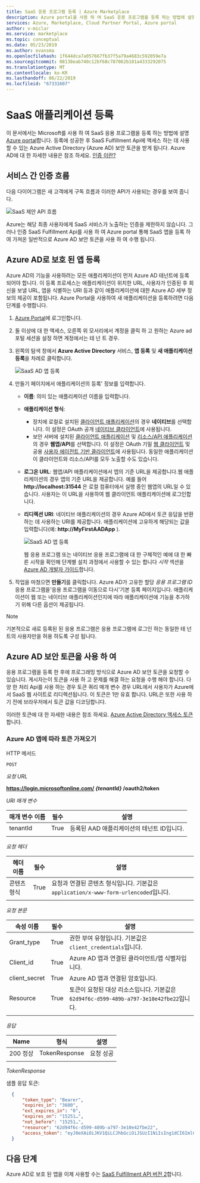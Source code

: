 ```yaml
---
title: SaaS 응용 프로그램 등록 | Azure Marketplace
description: Azure portal을 사용 하 여 SaaS 응용 프로그램을 등록 하는 방법에 설명 합니다.
services: Azure, Marketplace, Cloud Partner Portal, Azure portal
author: v-miclar
ms.service: marketplace
ms.topic: conceptual
ms.date: 05/23/2019
ms.author: evansma
ms.openlocfilehash: 1f644dca7a057667fb37f5a79a4683c592059e7a
ms.sourcegitcommit: 08138eab740c12bf68c787062b101a4333292075
ms.translationtype: MT
ms.contentlocale: ko-KR
ms.lasthandoff: 06/22/2019
ms.locfileid: "67331607"
---
```

# <a name="register-a-saas-application"></a>SaaS 애플리케이션 등록

이 문서에서는 Microsoft를 사용 하 여 SaaS 응용 프로그램을 등록 하는 방법에 설명 [Azure portal](https://portal.azure.com/)합니다.  등록에 성공한 후 SaaS Fulfillment Api에 액세스 하는 데 사용할 수 있는 Azure Active Directory (Azure AD) 보안 토큰을 받게 됩니다.  Azure AD에 대 한 자세한 내용은 참조 하세요. [인증 이란?](https://docs.microsoft.com/azure/active-directory/develop/authentication-scenarios)


## <a name="service-to-service-authentication-flow"></a>서비스 간 인증 흐름

다음 다이어그램은 새 고객에게 구독 흐름과 이러한 API가 사용되는 경우를 보여 줍니다.

![SaaS 제안 API 흐름](./media/saas-offer-publish-api-flow-v1.png)

Azure는 해당 최종 사용자에게 SaaS 서비스가 노출하는 인증을 제한하지 않습니다. 그러나 인증 SaaS Fulfillment Api를 사용 하 여 Azure portal 통해 SaaS 앱을 등록 하 여 가져온 일반적으로 Azure AD 보안 토큰을 사용 하 여 수행 됩니다. 


## <a name="register-an-azure-ad-secured-app"></a>Azure AD로 보호 된 앱 등록

Azure AD의 기능을 사용하려는 모든 애플리케이션이 먼저 Azure AD 테넌트에 등록되어야 합니다. 이 등록 프로세스는 애플리케이션이 위치한 URL, 사용자가 인증된 후 회신을 보낼 URL, 앱을 식별하는 URI 등과 같이 애플리케이션에 대한 Azure AD 세부 정보의 제공이 포함됩니다.  Azure Portal을 사용하여 새 애플리케이션을 등록하려면 다음 단계를 수행합니다.

1.  [Azure Portal](https://portal.azure.com/)에 로그인합니다.
2.  둘 이상에 대 한 액세스, 오른쪽 위 모서리에서 계정을 클릭 하 고 원하는 Azure ad 포털 세션을 설정 하면 계정에서는 테 넌 트 경우.
3.  왼쪽의 탐색 창에서 **Azure Active Directory** 서비스, **앱 등록** 및 **새 애플리케이션 등록**을 차례로 클릭합니다.

    ![SaaS AD 앱 등록](./media/saas-offer-app-registration-v1.png)

4.  만들기 페이지에서 애플리케이션의 등록\' 정보를 입력합니다.
    -   **이름**: 의미 있는 애플리케이션 이름을 입력합니다.
    -   **애플리케이션 형식**: 
        - 장치에 로컬로 설치된 [클라이언트 애플리케이션](https://docs.microsoft.com/azure/active-directory/develop/active-directory-dev-glossary#client-application)의 경우 **네이티브**를 선택합니다. 이 설정은 OAuth 공개 [네이티브 클라이언트](https://docs.microsoft.com/azure/active-directory/develop/active-directory-dev-glossary#native-client)에 사용됩니다.
        - 보안 서버에 설치된 [클라이언트 애플리케이션](https://docs.microsoft.com/azure/active-directory/develop/active-directory-dev-glossary#client-application) 및 [리소스/API 애플리케이션](https://docs.microsoft.com/azure/active-directory/develop/active-directory-dev-glossary#resource-server)의 경우 **웹앱/API**를 선택합니다. 이 설정은 OAuth 기밀 [웹 클라이언트](https://docs.microsoft.com/azure/active-directory/develop/active-directory-dev-glossary#web-client) 및 공용 [사용자 에이전트 기반 클라이언트](https://docs.microsoft.com/azure/active-directory/develop/active-directory-dev-glossary#user-agent-based-client)에 사용됩니다.
        동일한 애플리케이션이 클라이언트와 리소스/API를 모두 노출할 수도 있습니다.
    -   **로그온 URL**: 웹앱/API 애플리케이션에서 앱의 기준 URL을 제공합니다.웹 애플리케이션의 경우 앱의 기준 URL을 제공합니다. 예를 들어 **http://localhost:31544** 은 로컬 컴퓨터에서 실행 중인 웹앱의 URL일 수 있습니다. 사용자는 이 URL을 사용하여 웹 클라이언트 애플리케이션에 로그인합니다.
    -   **리디렉션 URI**: 네이티브 애플리케이션의 경우 Azure AD에서 토큰 응답을 반환하는 데 사용하는 URI를 제공합니다. 애플리케이션에 고유하게 해당되는 값을 입력합니다(예: **http://MyFirstAADApp** ).

        ![SaaS AD 앱 등록](./media/saas-offer-app-registration-v1-2.png)

        웹 응용 프로그램 또는 네이티브 응용 프로그램에 대 한 구체적인 예에 대 한 빠른 시작을 확인해 단계별 설치 과정에서 사용할 수 있는 합니다 *시작* 섹션을 [Azure AD 개발자 가이드](https://docs.microsoft.com/azure/active-directory/develop/active-directory-developers-guide)합니다.

5.  작업을 마쳤으면 **만들기**를 클릭합니다. Azure AD가 고유한 할당 *응용 프로그램 ID* 응용 프로그램을\'응용 프로그램을 이동으로 다시\'기본 등록 페이지입니다. 애플리케이션이 웹 또는 네이티브 애플리케이션인지에 따라 애플리케이션에 기능을 추가하기 위해 다른 옵션이 제공됩니다.

>[!Note]
>기본적으로 새로 등록된 된 응용 프로그램은 응용 프로그램에 로그인 하는 동일한 테 넌 트의 사용자만을 허용 하도록 구성 됩니다.


## <a name="using-the-azure-ad-security-token"></a>Azure AD 보안 토큰을 사용 하 여

응용 프로그램을 등록 한 후에 프로그래밍 방식으로 Azure AD 보안 토큰을 요청할 수 있습니다.  게시자는이 토큰을 사용 하 고 문제를 해결 하는 요청을 수행 해야 합니다.  다양 한 처리 Api를 사용 하는 경우 토큰 쿼리 매개 변수 경우 URL에서 사용자가 Azure에서 SaaS 웹 사이트로 리디렉션됩니다.  이 토큰은 1만 유효 합니다.  URL은 또한 사용 하기 전에 브라우저에서 토큰 값을 디코딩합니다.

이러한 토큰에 대 한 자세한 내용은 참조 하세요. [Azure Active Directory 액세스 토큰](https://docs.microsoft.com/azure/active-directory/develop/access-tokens)합니다.


### <a name="get-a-token-based-on-the-azure-ad-app"></a>Azure AD 앱에 따라 토큰 가져오기

HTTP 메서드

`POST`

*요청 URL*

**https://login.microsoftonline.com/ *{tenantId}* /oauth2/token**

*URI 매개 변수*

|  **매개 변수 이름**  | **필수**  | **설명**                               |
|  ------------------  | ------------- | --------------------------------------------- |
| tenantId             | True          | 등록된 AAD 애플리케이션의 테넌트 ID입니다.   |
|  |  |  |


*요청 헤더*

|  **헤더 이름**  | **필수** |  **설명**                                   |
|  --------------   | ------------ |  ------------------------------------------------- |
|  콘텐츠 형식     | True         | 요청과 연결된 콘텐츠 형식입니다. 기본값은 `application/x-www-form-urlencoded`입니다.  |
|  |  |  |


*요청 본문*

| **속성 이름**   | **필수** |  **설명**                                                          |
| -----------------   | -----------  | ------------------------------------------------------------------------- |
|  Grant_type         | True         | 권한 부여 유형입니다. 기본값은 `client_credentials`입니다.                    |
|  Client_id          | True         |  Azure AD 앱과 연결된 클라이언트/앱 식별자입니다.                  |
|  client_secret      | True         |  Azure AD 앱과 연결된 암호입니다.                               |
|  Resource           | True         |  토큰이 요청된 대상 리소스입니다. 기본값은 `62d94f6c-d599-489b-a797-3e10e42fbe22`입니다. |
|  |  |  |


*응답*

|  **Name**  | **형식**       |  **설명**    |
| ---------- | -------------  | ------------------- |
| 200 정상    | TokenResponse  | 요청 성공   |
|  |  |  |

*TokenResponse*

샘플 응답 토큰:

``` json
  {
      "token_type": "Bearer",
      "expires_in": "3600",
      "ext_expires_in": "0",
      "expires_on": "15251…",
      "not_before": "15251…",
      "resource": "62d94f6c-d599-489b-a797-3e10e42fbe22",
      "access_token": "eyJ0eXAiOiJKV1QiLCJhbGciOiJSUzI1NiIsIng1dCI6ImlCakwxUmNxemhpeTRmcHhJeGRacW9oTTJZayIsImtpZCI6ImlCakwxUmNxemhpeTRmcHhJeGRacW9oTTJZayJ9…"
  }               
```


## <a name="next-steps"></a>다음 단계

Azure AD로 보호 된 앱을 이제 사용할 수는 [SaaS Fulfillment API 버전 2](./pc-saas-fulfillment-api-v2.md)합니다.
